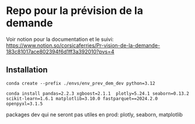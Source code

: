 # Repo pour la prévision de la demande

Voir notion pour la documentation et le suivi:
https://www.notion.so/corsicaferries/Pr-vision-de-la-demande-183c81017ace802394f6d1ff3a392010?pvs=4

## Installation

```conda create --prefix ./envs/env_prev_dem_dev python=3.12```
 
 ```conda install pandas=2.2.3 xgboost=2.1.1  plotly=5.24.1 seaborn=0.13.2 scikit-learn=1.6.1 matplotlib=3.10.0 fastparquet==2024.2.0 openpyxl=3.1.5 ```
 
 packages dev qui ne seront pas utiles en prod: plotly, seaborn, matplotlib

